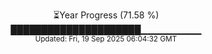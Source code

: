 <p align="center">
⏳Year Progress (71.58 %)<br>
█████████████████████▁▁▁▁▁▁▁▁▁ <br>
<sub>Updated: Fri, 19 Sep 2025 06:04:32 GMT</sub>
</p>

